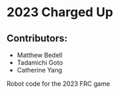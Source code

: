 # 2023 Charged Up


## Contributors: 
* Matthew Bedell
* Tadamichi Goto
* Catherine Yang

Robot code for the 2023 FRC game
